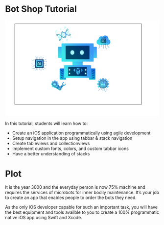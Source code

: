 # Bot Shop Tutorial 

<img src="botshop-cover.png">

In this tutorial, students will learn how to: 
- Create an iOS application programmatically using agile development
- Setup navigation in the app using tabbar & stack navigation
- Create tableviews and collectionviews
- Implement custom fonts, colors, and custom tabbar icons 
- Have a better understanding of stacks

# Plot 
It is the year 3000 and the everyday person is now 75% machine and requires the services of microbots for inner bodily maintenance. It’s your job to create an app that enables people to order the bots they need.

As the only iOS developer capable for such an important task, you will have the best equipment and tools availble to you to create a 100% programmatic native iOS app using Swift and Xcode.

